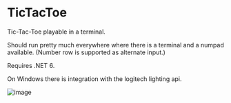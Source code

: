 # TicTacToe
Tic-Tac-Toe playable in a terminal.

Should run pretty much everywhere where there is a terminal and a numpad available.
(Number row is supported as alternate input.)

Requires .NET 6.

On Windows there is integration with the logitech lighting api.

![image](https://i.imgur.com/UlbOGsC.png)
